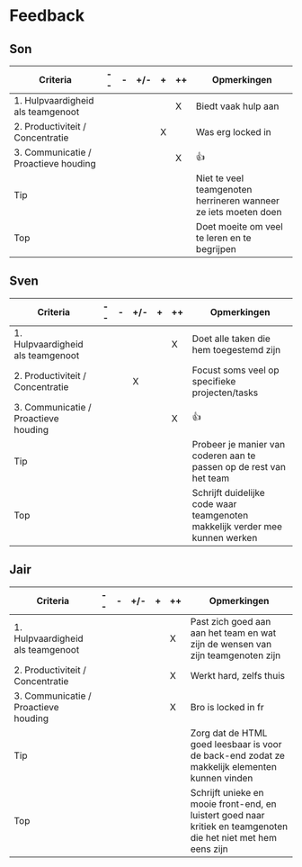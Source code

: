 # Feedback

## Son

| **Criteria**                         | **--** | **-** | +/- | +   | ++  | **Opmerkingen**                                                 |
| ------------------------------------ | ------ | ----- | --- | --- | --- | --------------------------------------------------------------- |
| 1. Hulpvaardigheid als teamgenoot    |        |       |     |     | X   | Biedt vaak hulp aan                                             |
| 2. Productiviteit / Concentratie     |        |       |     | X   |     | Was erg locked in                                               |
| 3. Communicatie / Proactieve houding |        |       |     |     | X   | 👍                                                              |
| Tip                                  |        |       |     |     |     | Niet te veel teamgenoten herrineren wanneer ze iets moeten doen |
| Top                                  |        |       |     |     |     | Doet moeite om veel te leren en te begrijpen                    |

## Sven

| **Criteria**                         | **--** | **-** | +/- | +   | ++  | **Opmerkingen**                                                              |
| ------------------------------------ | ------ | ----- | --- | --- | --- | ---------------------------------------------------------------------------- |
| 1. Hulpvaardigheid als teamgenoot    |        |       |     |     | X   | Doet alle taken die hem toegestemd zijn                                      |
| 2. Productiviteit / Concentratie     |        |       | X   |     |     | Focust soms veel op specifieke projecten/tasks                               |
| 3. Communicatie / Proactieve houding |        |       |     |     | X   | 👍                                                                           |
| Tip                                  |        |       |     |     |     | Probeer je manier van coderen aan te passen op de rest van het team          |
| Top                                  |        |       |     |     |     | Schrijft duidelijke code waar teamgenoten makkelijk verder mee kunnen werken |

## Jair

| **Criteria**                         | **--** | **-** | +/- | +   | ++  | **Opmerkingen**                                                                                                 |
| ------------------------------------ | ------ | ----- | --- | --- | --- | --------------------------------------------------------------------------------------------------------------- |
| 1. Hulpvaardigheid als teamgenoot    |        |       |     |     | X   | Past zich goed aan aan het team en wat zijn de wensen van zijn teamgenoten zijn                                 |
| 2. Productiviteit / Concentratie     |        |       |     |     | X   | Werkt hard, zelfs thuis                                                                                         |
| 3. Communicatie / Proactieve houding |        |       |     |     | X   | Bro is locked in fr                                                                                             |
| Tip                                  |        |       |     |     |     | Zorg dat de HTML goed leesbaar is voor de back-end zodat ze makkelijk elementen kunnen vinden                   |
| Top                                  |        |       |     |     |     | Schrijft unieke en mooie front-end, en luistert goed naar kritiek en teamgenoten die het niet met hem eens zijn |
